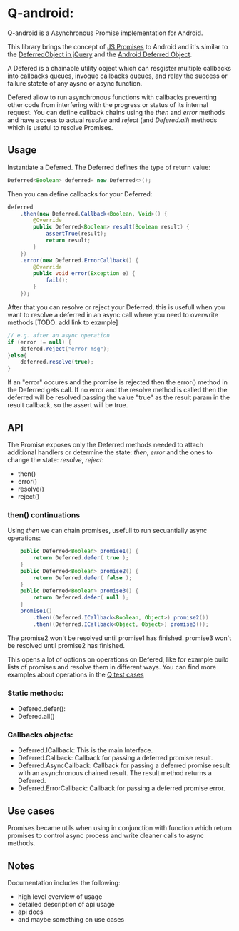 # Q-android: 

Q-android is a Asynchronous Promise implementation for Android.

This library brings the concept of [JS Promises](https://developer.mozilla.org/en-US/docs/Mozilla/JavaScript_code_modules/Promise.jsm/Promise#Constructor) to Android and it's similar to the [DeferredObject in jQuery](http://api.jquery.com/category/deferred-object/) and the [Android Deferred Object](https://github.com/CodeAndMagic/android-deferred-object).

A Defered is a chainable utility object which can resgister multiple callbacks into callbacks queues, invoque callbacks queues, and relay the success or failure statete of any aysnc or async function. 

Defered allow to run asynchronous functions with callbacks preventing other code from interfering with the progress or status of its internal request. You can define callback chains using the *then* and *error* methods and have access to actual *resolve* and  *reject* (and *Defered.all*) methods which is useful to resolve Promises.

## Usage

Instantiate a Deferred. The Deferred defines the type of return value:
```java
Deferred<Boolean> deferred= new Deferred<>();
```
Then you can define callbacks for your Deferred: 
```java        
deferred
    .then(new Deferred.Callback<Boolean, Void>() {
        @Override
        public Deferred<Boolean> result(Boolean result) {
            assertTrue(result);
            return result;
        }
    })
    .error(new Deferred.ErrorCallback() {
        @Override
        public void error(Exception e) {
            fail();
        }
    });
```
After that you can resolve or reject your Deferred, this is usefull when you want to resolve a deferred in an async call where you need to overwrite methods [TODO: add link to example]
```java
// e.g. after an async operation
if (error != null) {
    defered.reject("error msg");
}else{
    deferred.resolve(true);
}
```
If an "error" occures and the promise is rejected then the error() method in the Deferred gets call. If no error and the resolve method is called then the deferred will be resolved passing the value "true" as the result param in the result callback, so the assert will be true.

## API
The Promise exposes only the Deferred methods needed to attach additional handlers or determine the state: *then*, *error* and the ones to change the state: *resolve*, *reject*:
* then()
* error()
* resolve()
* reject()

### then() continuations
Using *then* we can chain promises, usefull to run secuantially async operations:
```java
    public Deferred<Boolean> promise1() {
        return Deferred.defer( true );
    }
    public Deferred<Boolean> promise2() {
        return Deferred.defer( false );
    }
    public Deferred<Boolean> promise3() { 
        return Deferred.defer( null );
    }
    promise1()
        .then((Deferred.ICallback<Boolean, Object>) promise2())
        .then((Deferred.ICallback<Object, Object>) promise3());    
````
The promise2 won't be resolved until promise1 has finished. promise3 won't be resolved until promise2 has finished.

This opens a lot of options on operations on Defered, like for example build lists of promises and resolve them in different ways. You can find more examples about operations in the [Q test cases](https://github.com/innerfunction/Q-android/tree/master/src/androidTest/java/q/innerfunction/com/test)

### Static methods:
* Defered.defer(): 
* Defered.all()

### Callbacks objects:
* Deferred.ICallback: This is the main Interface.
* Deferred.Callback: Callback for passing a deferred promise result.
* Deferred.AsyncCallback: Callback for passing a deferred promise result with an asynchronous chained result. The result method returns a Deferred.
* Deferred.ErrorCallback: Callback for passing a deferred promise error. 

## Use cases
Promises became utils when using in conjunction with function which return promises to control async process and write cleaner calls to async methods. 



## Notes
Documentation includes the following:
* high level overview of usage
* detailed description of api usage
* api docs
* and maybe something on use cases
